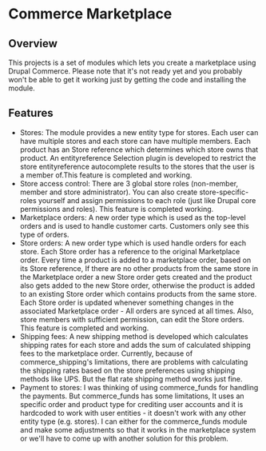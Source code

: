 Commerce Marketplace
====================

Overview
--------
This projects is a set of modules which lets you create a marketplace using
Drupal Commerce. Please note that it's not ready yet and you probably won't be
able to get it working just by getting the code and installing the module.

Features
--------
* Stores: The module provides a new entity type for stores. Each user can have
  multiple stores and each store can have multiple members. Each product has an
  Store reference which determines which store owns that product. An
  entityreference Selection plugin is developed to restrict the store
  entityreference autocomplete results to the stores that the user is a member
  of.This feature is completed and working.
* Store access control: There are 3 global store roles (non-member, member and
  store administrator). You can also create store-specific-roles yourself and
  assign permissions to each role (just like Drupal core permissions and
  roles). This feature is completed working.
* Marketplace orders: A new order type which is used as the top-level orders and
  is used to handle customer carts. Customers only see this type of orders.
* Store orders: A new order type which is used handle orders for each store.
  Each Store order has a reference to the original Marketplace order. Every time
  a product is added to a marketplace order, based on its Store reference, If
  there are no other products from the same store in the Marketplace order a new
  Store order gets created and the product also gets added to the new Store
  order, otherwise the product is added to an existing Store order which contains
  products from the same store. Each Store order is updated whenever something
  changes in the associated Marketplace order - All orders are synced at all
  times. Also, store members with sufficient permission, can edit the Store
  orders. This feature is completed and working.
* Shipping fees: A new shipping method is developed which calculates shipping
  rates for each store and adds the sum of calculated shipping fees to the
  marketplace order. Currently, because of commerce_shipping's limitations,
  there are problems with calculating the shipping rates based on the store
  preferences using shipping methods like UPS. But the flat rate shipping method
  works just fine.
* Payment to stores: I was thinking of using commerce_funds for handling the
  payments. But commerce_funds has some limitations, It uses an specific order
  and product type for crediting user accounts and it is hardcoded to work with
  user entities - it doesn't work with any other entity type (e.g. stores).
  I can either for the commerce_funds module and make some adjustments so that
  it works in the marketplace system or we'll have to come up with another
  solution for this problem.

